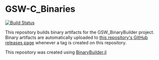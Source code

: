 # GSW-C_Binaries

[![Build Status](https://travis-ci.org/ax1ine/GSW.svg?branch=master)](https://travis-ci.org/ax1ine/GSW)

This repository builds binary artifacts for the GSW_BinaryBuilder project. Binary artifacts are automatically uploaded to
[this repository's GitHub releases page](https://github.com/ax1ine/GSW/releases) whenever a tag is created
on this repository.

This repository was created using [BinaryBuilder.jl](https://github.com/JuliaPackaging/BinaryBuilder.jl)
